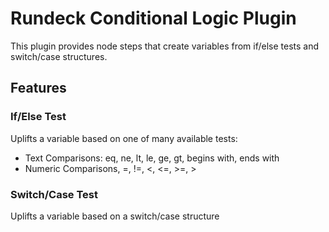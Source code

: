 # Rundeck Conditional Logic Plugin

This plugin provides node steps that create variables from if/else tests and switch/case structures.

## Features

### If/Else Test

Uplifts a variable based on one of many available tests:

 - Text Comparisons: eq, ne, lt, le, ge, gt, begins with, ends with
 - Numeric Comparisons, =, !=, <, <=, >=, >

### Switch/Case Test

Uplifts a variable based on a switch/case structure
